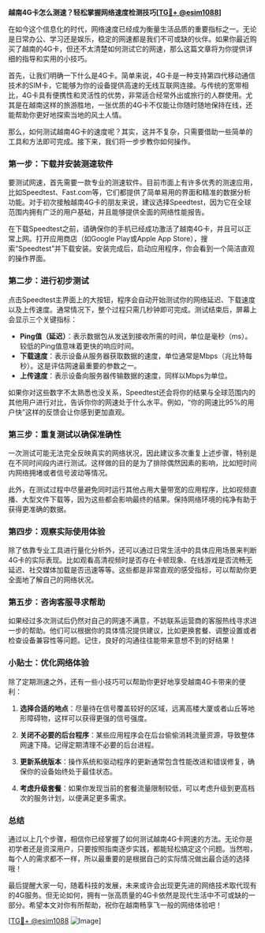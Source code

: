 **越南4G卡怎么测速？轻松掌握网络速度检测技巧[[TG💪+ @esim1088](https://t.me/s/esim1088)]**

在如今这个信息化的时代，网络速度已经成为衡量生活品质的重要指标之一。无论是日常办公、学习还是娱乐，稳定的网速都是我们不可或缺的伙伴。如果你最近购买了越南的4G卡，但还不太清楚如何测试它的网速，那么这篇文章将为你提供详细的指导和实用的小技巧。

首先，让我们明确一下什么是4G卡。简单来说，4G卡是一种支持第四代移动通信技术的SIM卡，它能够为你的设备提供高速的无线互联网连接。与传统的宽带相比，4G卡具有便携性和灵活性的优势，非常适合经常外出或旅行的人群使用。尤其是在越南这样的旅游胜地，一张优质的4G卡不仅能让你随时随地保持在线，还能帮助你更好地探索当地的风土人情。

那么，如何测试越南4G卡的速度呢？其实，这并不复杂，只需要借助一些简单的工具和方法即可完成。接下来，我们将一步步教你如何操作。

### **第一步：下载并安装测速软件**

要测试网速，首先需要一款专业的测速软件。目前市面上有许多优秀的测速应用，比如Speedtest、Fast.com等，它们都提供了简单易用的界面和精准的数据分析功能。对于初次接触越南4G卡的朋友来说，建议选择Speedtest，因为它在全球范围内拥有广泛的用户基础，并且能够提供全面的网络性能报告。

在下载Speedtest之前，请确保你的手机已经成功激活了越南4G卡，并且可以正常上网。打开应用商店（如Google Play或Apple App Store），搜索“Speedtest”并下载安装。安装完成后，启动应用程序，你会看到一个简洁直观的操作界面。

### **第二步：进行初步测试**

点击Speedtest主界面上的大按钮，程序会自动开始测试你的网络延迟、下载速度以及上传速度。通常情况下，整个过程只需几秒钟即可完成。测试结束后，屏幕上会显示三个关键指标：

- **Ping值（延迟）**：表示数据包从发送到接收所需的时间，单位是毫秒（ms）。较低的Ping值意味着更快的响应时间。
- **下载速度**：表示设备从服务器获取数据的速度，单位通常是Mbps（兆比特每秒）。这是评估网速最重要的参数之一。
- **上传速度**：表示设备向服务器传输数据的速度，同样以Mbps为单位。

如果你对这些数字不太熟悉也没关系，Speedtest还会将你的结果与全球范围内的其他用户进行对比，告诉你你的网速处于什么水平。例如，“你的网速比95%的用户快”这样的反馈会让你感到更加直观。

### **第三步：重复测试以确保准确性**

一次测试可能无法完全反映真实的网络状况，因此建议多次重复上述步骤，特别是在不同时间段内进行测试。这样做的目的是为了排除偶然因素的影响，比如短时间内网络拥堵或者信号波动等情况。

此外，在测试过程中尽量避免同时运行其他占用大量带宽的应用程序，比如视频直播、大型文件下载等，因为这些都会影响最终的结果。保持网络环境的纯净有助于获得更准确的数据。

### **第四步：观察实际使用体验**

除了依靠专业工具进行量化分析外，还可以通过日常生活中的具体应用场景来判断4G卡的实际表现。比如观看高清视频时是否存在卡顿现象、在线游戏是否流畅无延迟、社交媒体加载是否迅速等等。这些都是非常直观的感受指标，可以帮助你更全面地了解自己的网络状况。

### **第五步：咨询客服寻求帮助**

如果经过多次测试后仍然对自己的网速不满意，不妨联系运营商的客服热线寻求进一步的帮助。他们可以根据你的具体情况提供建议，比如更换套餐、调整设置或者检查设备兼容性等问题。记住，良好的沟通往往能带来意想不到的好结果！

### **小贴士：优化网络体验**

除了定期测速之外，还有一些小技巧可以帮助你更好地享受越南4G卡带来的便利：

1. **选择合适的地点**：尽量待在信号覆盖较好的区域，远离高楼大厦或者山丘等地形障碍物，这样可以获得更强的信号强度。
   
2. **关闭不必要的后台程序**：某些应用程序会在后台偷偷消耗流量资源，导致整体网速下降。记得定期清理不必要的后台进程。
   
3. **更新系统版本**：操作系统和驱动程序的更新通常包含性能改进和错误修复，确保你的设备始终处于最佳状态。
   
4. **考虑升级套餐**：如果你发现当前的套餐流量限制较低，可以考虑升级到更高档次的服务计划，以便满足更多需求。

### **总结**

通过以上几个步骤，相信你已经掌握了如何测试越南4G卡网速的方法。无论你是初学者还是资深用户，只要按照指南逐步实践，都能轻松搞定这个问题。当然啦，每个人的需求都不一样，所以最重要的是根据自己的实际情况做出最合适的选择哦！

最后提醒大家一句，随着科技的发展，未来或许会出现更先进的网络技术取代现有的4G服务。但无论如何，拥有一张高质量的4G卡依然是现代生活中不可或缺的一部分。希望本文对你有所帮助，祝你在越南畅享飞一般的网络体验吧！

[[TG💪+ @esim1088](https://t.me/s/esim1088) ![Image](https://i.postimg.cc/4NQfJmqS/Snipaste-2025-05-13-00-14-12.png)]
